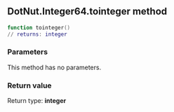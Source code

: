 ## DotNut.Integer64.tointeger method


```lua
function tointeger()
// returns: integer
```


### Parameters

This method has no parameters.

### Return value

Return type: **integer**

